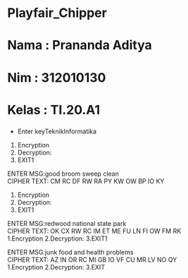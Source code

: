 # Playfair_Chipper
# Nama  : Prananda Aditya
# Nim   : 312010130
# Kelas : TI.20.A1

###

* Enter keyTeknikInformatika

 1. Encryption
 2. Decryption:
 3. EXIT1

ENTER MSG:good broom sweep clean<br>
CIPHER TEXT: CM RC DF RW RA PY KW OW BP IO KY <br>
 
 1. Encryption
 2. Decryption:
 3. EXIT1

ENTER MSG:redwood national state park<br>
CIPHER TEXT: OK CX RW RC IM ET ME FU LN FI OW FM RK <br>
 1.Encryption
 2.Decryption:
 3.EXIT1

ENTER MSG:junk food and health problems<br>
CIPHER TEXT: AZ IN OR RC MI GB IO VF CU MR LV NO QY
<br>
 1.Encryption
 2.Decryption:
 3.EXIT